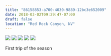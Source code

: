 ```yaml
---
title: "86158853-a700-4030-9889-12bc3e652009"
date: 2018-03-02T09:29:47-07:00
draft: false
location: "Red Rock Canyon, NV"
---
```


![](https://d17enza3bfujl8.cloudfront.net/DSCF9407.jpg)
![](https://d17enza3bfujl8.cloudfront.net/DSCF9420.jpg)
![](https://d17enza3bfujl8.cloudfront.net/DSCF9409.jpg)
![](https://d17enza3bfujl8.cloudfront.net/DSCF9437.jpg)
![](https://d17enza3bfujl8.cloudfront.net/DSCF9440.jpg)

First trip of the season

